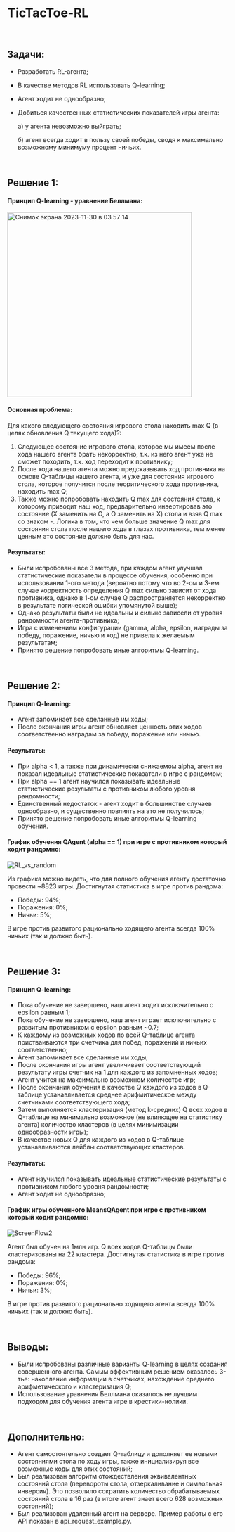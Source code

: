 # TicTacToe-RL
<br>
<h2>Задачи:</h2> 

- Разработать RL-агента;
- В качестве методов RL использовать Q-learning;
- Агент ходит не однообразно;
- Добиться качественных статистических показателей игры агента:
  
  a) у агента невозможно выйграть;
  
  б) агент всегда ходит в пользу своей победы, сводя к максимально возможному минимуму процент ничьих.

<br>
<h2>Решение 1:</h2> 

<h4>Принцип Q-learning - уравнение Беллмана:</h4>

<img width="420" alt="Снимок экрана 2023-11-30 в 03 57 14" src="https://github.com/WhiteSpite/TicTacToe-RL/assets/113059464/b908afe9-6a69-4d8a-a245-88db96edf9c2">

<h4>Основная проблема:</h4> 

Для какого следующего состояния игрового стола находить max Q (в целях обновления Q текущего хода)?:
1) Следующее состояние игрового стола, которое мы имеем после хода нашего агента брать некорректно, т.к. из него агент уже не сможет походить, т.к. ход переходит к противнику;
2) После хода нашего агента можно предсказывать ход противника на основе Q-таблицы нашего агента, и уже для состояния игрового стола, которое получится после теоритического хода противника, находить max Q;
3) Также можно попробовать находить Q max для состояния стола, к которому приводит наш ход, предварительно инвертировав это состояние (X заменить на O, а О заменить на X) стола и взяв Q max со знаком -. Логика в том, что чем больше значение Q max для состояния стола после нашего хода в глазах противника, тем менее ценным это состояние должно быть для нас.

<h4>Результаты:</h4> 

- Были испробованы все 3 метода, при каждом агент улучшал статистические показатели в процессе обучения, особенно при использовании 1-ого метода (вероятно потому что во 2-ом и 3-ем случае корректность определения Q max сильно зависит от хода противника, однако в 1-ом случае Q распространяется некорректно в результате логической ошибки упомянутой выше);
- Однако результаты были не идеальны и сильно зависели от уровня рандомности агента-противника;
- Игра с изменением конфигурации (gamma, alpha, epsilon, награды за победу, поражение, ничью и ход) не привела к желаемым результатам;
- Принято решение попробовать иные алгоритмы Q-learning.

<br>
<h2>Решение 2:</h2> 

<h4>Принцип Q-learning:</h4> 

- Агент запоминает все сделанные им ходы;
- После окончания игры агент обновляет ценность этих ходов соответственно наградам за победу, поражение или ничью.

<h4>Результаты:</h4>

- При alpha < 1, а также при динамически снижаемом alpha, агент не показал идеальные статистические показатели в игре с рандомом;
- При alpha == 1 агент научился показывать идеальные статистические результаты с противником любого уровня рандомности;
- Единственный недостаток - агент ходит в большинстве случаев однообразно, и существенно повлиять на это не получилось;
- Принято решение попробовать иные алгоритмы Q-learning обучения.

<h4>График обучения QAgent (alpha == 1) при игре с противником который ходит рандомно:</h4>

![RL_vs_random](https://github.com/WhiteSpite/TicTacToe-RL/assets/113059464/bcbc8b11-a7b7-4d4e-91b5-c15d31e07fbe)

Из графика можно видеть, что для полного обучения агенту достаточно провести ~8823 игры.
Достигнутая статистика в игре против рандома:
- Победы: 94%;
- Поражения: 0%;
- Ничьи: 5%;

В игре против развитого рационально ходящего агента всегда 100% ничьих (так и должно быть). 

<br>
<h2>Решение 3:</h2>

<h4>Принцип Q-learning:</h4> 

- Пока обучение не завершено, наш агент ходит исключительно с epsilon равным 1;
- Пока обучение не завершено, наш агент играет исключительно с развитым противником с epsilon равным ~0.7;
- К каждому из возможных ходов по всей Q-таблице агента пристваиваются три счетчика для побед, поражений и ничьих соответственно;
- Агент запоминает все сделанные им ходы;
- После окончания игры агент увеличивает соответствующий результату игры счетчик на 1 для каждого из запомненных ходов;
- Агент учится на максимально возможном количестве игр;
- После окончания обучения в качестве Q каждого из ходов в Q-таблице устанавливается среднее арифмитическое между счетчиками соответствующего хода;
- Затем выполняется кластеризация (метод k-средних) Q всех ходов в Q-таблице на минимально возможное (не влияющее на статистику агента) количество кластеров (в целях минимизации однообразности игры);
- В качестве новых Q для каждого из ходов в Q-таблице устанавливаются лейблы соответствующих кластеров.

<h4>Результаты:</h4> 

- Агент научился показывать идеальные статистические результаты с противником любого уровня рандомности;
- Агент ходит не однообразно;

<h4>График игры обученного MeansQAgent при игре с противником который ходит рандомно:</h4>

![ScreenFlow2](https://github.com/WhiteSpite/TicTacToe-RL/assets/113059464/9e6c4cff-5914-40c7-af19-490d05580dcd)

Агент был обучен на 1млн игр. Q всех ходов Q-таблицы были кластеризованы на 22 кластера. Достигнутая статистика в игре против рандома:
- Победы: 96%;
- Поражения: 0%;
- Ничьи: 3%;

В игре против развитого рационально ходящего агента всегда 100% ничьих (так и должно быть). 

<br>
<h2>Выводы:</h2>

- Были испробованы различные варианты Q-learning в целях создания совершенного агента. Самым эффективным решением оказалось 3-тье: накопление информации в счетчиках, нахождение среднего арифметического и кластеризация Q;
- Использование уравнения Беллмана оказалось не лучшим подходом для обучения агента игре в крестики-нолики.

<br>
<h2>Дополнительно:</h2>

- Агент самостоятельно создает Q-таблицу и дополняет ее новыми состояниями стола по ходу игры, также инициализируя все возможные ходы для этих состояний; 
- Был реализован алгоритм отождествления эквивалентных состояний стола (перевороты стола, отзеркаливание и символьная инверсия). Это позволило сократить количество обрабатываемых состояний стола в 16 раз (в итоге агент знает всего 628 возможных состояний);
- Был реализован удаленный агент на сервере. Пример работы с его API показан в api_request_example.py.
